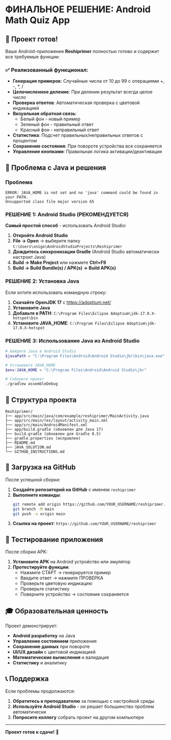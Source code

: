 # ФИНАЛЬНОЕ РЕШЕНИЕ: Android Math Quiz App

## 🎯 Проект готов!

Ваше Android-приложение **Reshiprimer** полностью готово и содержит все требуемые функции:

### ✅ Реализованный функционал:
- **Генерация примеров**: Случайные числа от 10 до 99 с операциями +, -, *, /
- **Целочисленное деление**: При делении результат всегда целое число
- **Проверка ответов**: Автоматическая проверка с цветовой индикацией
- **Визуальная обратная связь**: 
  - Белый фон - новый пример
  - Зеленый фон - правильный ответ
  - Красный фон - неправильный ответ
- **Статистика**: Подсчет правильных/неправильных ответов с процентом
- **Сохранение состояния**: При повороте устройства все сохраняется
- **Управление кнопками**: Правильная логика активации/деактивации

## 🔧 Проблема с Java и решения

### Проблема
```
ERROR: JAVA_HOME is not set and no 'java' command could be found in your PATH.
Unsupported class file major version 65
```

### РЕШЕНИЕ 1: Android Studio (РЕКОМЕНДУЕТСЯ)

**Самый простой способ** - использовать Android Studio:

1. **Откройте Android Studio**
2. **File → Open** → выберите папку `C:\Users\onigo\AndroidStudioProjects\Reshiprimer`
3. **Дождитесь синхронизации Gradle** (Android Studio автоматически настроит Java)
4. **Build → Make Project** или нажмите **Ctrl+F9**
5. **Build → Build Bundle(s) / APK(s) → Build APK(s)**

### РЕШЕНИЕ 2: Установка Java

Если хотите использовать командную строку:

1. **Скачайте OpenJDK 17** с https://adoptium.net/
2. **Установите Java**
3. **Добавьте в PATH**: `C:\Program Files\Eclipse Adoptium\jdk-17.0.X-hotspot\bin`
4. **Установите JAVA_HOME**: `C:\Program Files\Eclipse Adoptium\jdk-17.0.X-hotspot`

### РЕШЕНИЕ 3: Использование Java из Android Studio

```powershell
# Найдите Java в Android Studio
$javaPath = "C:\Program Files\Android\Android Studio\jbr\bin\java.exe"

# Установите JAVA_HOME
$env:JAVA_HOME = "C:\Program Files\Android\Android Studio\jbr"

# Соберите проект
./gradlew assembleDebug
```

## 📁 Структура проекта

```
Reshiprimer/
├── app/src/main/java/com/example/reshiprimer/MainActivity.java
├── app/src/main/res/layout/activity_main.xml
├── app/src/main/AndroidManifest.xml
├── app/build.gradle (обновлен для Java 17)
├── build.gradle (обновлен для Gradle 8.5)
├── gradle.properties (исправлен)
├── README.md
├── JAVA_SOLUTION.md
└── GITHUB_INSTRUCTIONS.md
```

## 🚀 Загрузка на GitHub

После успешной сборки:

1. **Создайте репозиторий на GitHub** с именем `reshiprimer`
2. **Выполните команды**:
   ```bash
   git remote add origin https://github.com/YOUR_USERNAME/reshiprimer.git
   git branch -M main
   git push -u origin main
   ```
3. **Ссылка на проект**: `https://github.com/YOUR_USERNAME/reshiprimer`

## 📱 Тестирование приложения

После сборки APK:

1. **Установите APK** на Android устройство или эмулятор
2. **Протестируйте функции**:
   - Нажмите СТАРТ → генерируется пример
   - Введите ответ → нажмите ПРОВЕРКА
   - Проверьте цветовую индикацию
   - Проверьте статистику
   - Поверните устройство → состояние сохраняется

## 🎓 Образовательная ценность

Проект демонстрирует:
- **Android разработку** на Java
- **Управление состоянием** приложения
- **Сохранение данных** при повороте
- **UI/UX дизайн** с цветовой индикацией
- **Математические вычисления** и валидация
- **Статистику** и аналитику

## 📞 Поддержка

Если проблемы продолжаются:
1. **Обратитесь к преподавателю** за помощью с настройкой среды
2. **Используйте Android Studio** - он решает большинство проблем автоматически
3. **Попросите коллегу** собрать проект на другом компьютере

---

**Проект готов к сдаче!** 🎉

